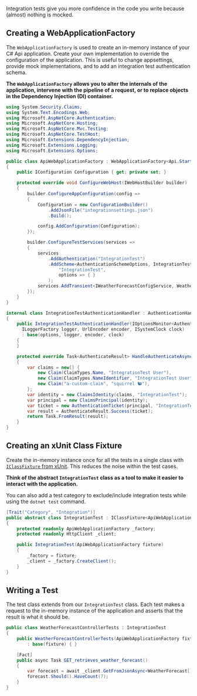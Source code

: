 Integration tests give you more confidence in the code you write because (almost) nothing is mocked.

## Creating a WebApplicationFactory

The `WebApplicationFactory` is used to create an in-memory instance of your C# Api application.
Create your own implementation to override the configuration of the application.
This is useful to change appsettings, provide mock implementations, and to add an integration test authentication schema.

**The `WebApplicationFactory` allows you to alter the internals of the application, intervene with the pipeline of a request, or to replace objects in the Dependency Injection (DI) container.**

```cs:ApiWebApplicationFactory.cs
using System.Security.Claims;
using System.Text.Encodings.Web;
using Microsoft.AspNetCore.Authentication;
using Microsoft.AspNetCore.Hosting;
using Microsoft.AspNetCore.Mvc.Testing;
using Microsoft.AspNetCore.TestHost;
using Microsoft.Extensions.DependencyInjection;
using Microsoft.Extensions.Logging;
using Microsoft.Extensions.Options;

public class ApiWebApplicationFactory : WebApplicationFactory<Api.Startup>
{
    public IConfiguration Configuration { get; private set; }

    protected override void ConfigureWebHost(IWebHostBuilder builder)
    {
        builder.ConfigureAppConfiguration(config =>
        {
            Configuration = new ConfigurationBuilder()
                .AddJsonFile("integrationsettings.json")
                .Build();

            config.AddConfiguration(Configuration);
        });

        builder.ConfigureTestServices(services =>
        {
            services
                .AddAuthentication("IntegrationTest")
                .AddScheme<AuthenticationSchemeOptions, IntegrationTestAuthenticationHandler>(
                    "IntegrationTest",
                    options => { }
                );
            services.AddTransient<IWeatherForecastConfigService, WeatherForecastConfigStub>();
        });
    }
}

internal class IntegrationTestAuthenticationHandler : AuthenticationHandler<AuthenticationSchemeOptions>
{
    public IntegrationTestAuthenticationHandler(IOptionsMonitor<AuthenticationSchemeOptions> options,
      ILoggerFactory logger, UrlEncoder encoder, ISystemClock clock)
      : base(options, logger, encoder, clock)
    {
    }

    protected override Task<AuthenticateResult> HandleAuthenticateAsync()
    {
        var claims = new[] {
            new Claim(ClaimTypes.Name, "IntegrationTest User"),
            new Claim(ClaimTypes.NameIdentifier, "IntegrationTest User"),
            new Claim("a-custom-claim", "squirrel 🐿️"),
        };
        var identity = new ClaimsIdentity(claims, "IntegrationTest");
        var principal = new ClaimsPrincipal(identity);
        var ticket = new AuthenticationTicket(principal, "IntegrationTest");
        var result = AuthenticateResult.Success(ticket);
        return Task.FromResult(result);
    }
}
```

## Creating an xUnit Class Fixture

Create the in-memory instance once for all the tests in a single class with [`IClassFixture` from xUnit](https://xunit.net/docs/shared-context#class-fixture).
This reduces the noise within the test cases.

**Think of the abstract `IntegrationTest` class as a tool to make it easier to interact with the application.**

You can also add a test category to exclude/include integration tests while using the `dotnet test` command.

```cs:IntegrationTest.cs
[Trait("Category", "Integration")]
public abstract class IntegrationTest : IClassFixture<ApiWebApplicationFactory>
{
    protected readonly ApiWebApplicationFactory _factory;
    protected readonly HttpClient _client;

    public IntegrationTest(ApiWebApplicationFactory fixture)
    {
        _factory = fixture;
        _client = _factory.CreateClient();
    }
}
```

## Writing a Test

The test class extends from our `IntegrationTest` class.
Each test makes a request to the in-memory instance of the application and asserts that the result is what it should be.

```cs:WeatherForecastControllerTests.cs
public class WeatherForecastControllerTests : IntegrationTest
{
    public WeatherForecastControllerTests(ApiWebApplicationFactory fixture)
        : base(fixture) { }

    [Fact]
    public async Task GET_retrieves_weather_forecast()
    {
        var forecast = await _client.GetFromJsonAsync<WeatherForecast[]>("/weatherforecast");
        forecast.Should().HaveCount(7);
    }
}
```
